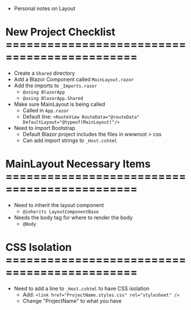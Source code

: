 - Personal notes on Layout

# New Project Checklist =============================================

- Create a `Shared` directory
- Add a Blazor Component called `MainLayout.razor`
- Add the imports to `_Imports.razor`
  - `@using BlazorApp`
  - `@using BlazorApp.Shared`
- Make sure MainLayout is being called
  - Called in `App.razor`
  - Default line: `<RouteView RouteData="@routeData" DefaultLayout="@typeof(MainLayout)"/>`
- Need to import Bootstrap
  - Default Blazor project includes the files in wwwroot > css
  - Can add import strings to `_Host.cshtml`

# MainLayout Necessary Items =============================================

- Need to inherit the layout component
  - `@inherits LayoutComponentBase`
- Needs the body tag for where to render the body
  - `@Body`

# CSS Isolation =============================================

- Need to add a line to `_Host.cshtml` to have CSS isolation
  - Add: `<link href="ProjectName.styles.css" rel="stylesheet" />`
  - Change "ProjectName" to what you have